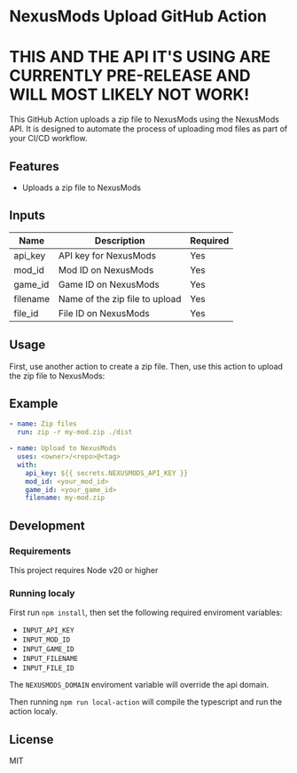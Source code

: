 # NexusMods Upload GitHub Action

# THIS AND THE API IT'S USING ARE CURRENTLY PRE-RELEASE AND WILL MOST LIKELY NOT WORK!

This GitHub Action uploads a zip file to NexusMods using the NexusMods API. It is designed to automate the process of uploading mod files as part of your CI/CD workflow.

## Features

- Uploads a zip file to NexusMods

## Inputs

| Name     | Description                    | Required |
| -------- | ------------------------------ | -------- |
| api_key  | API key for NexusMods          | Yes      |
| mod_id   | Mod ID on NexusMods            | Yes      |
| game_id  | Game ID on NexusMods           | Yes      |
| filename | Name of the zip file to upload | Yes      |
| file_id  | File ID on NexusMods           | Yes      |

## Usage

First, use another action to create a zip file. Then, use this action to upload the zip file to NexusMods:

## Example

```yaml
- name: Zip files
  run: zip -r my-mod.zip ./dist

- name: Upload to NexusMods
  uses: <owner>/<repo>@<tag>
  with:
    api_key: ${{ secrets.NEXUSMODS_API_KEY }}
    mod_id: <your_mod_id>
    game_id: <your_game_id>
    filename: my-mod.zip
```

## Development

### Requirements

This project requires Node v20 or higher

### Running localy

First run `npm install`, then set the following required enviroment variables:

- `INPUT_API_KEY`
- `INPUT_MOD_ID`
- `INPUT_GAME_ID`
- `INPUT_FILENAME`
- `INPUT_FILE_ID`

The `NEXUSMODS_DOMAIN` enviroment variable will override the api domain.

Then running `npm run local-action` will compile the typescript and run the action localy.

## License

MIT
